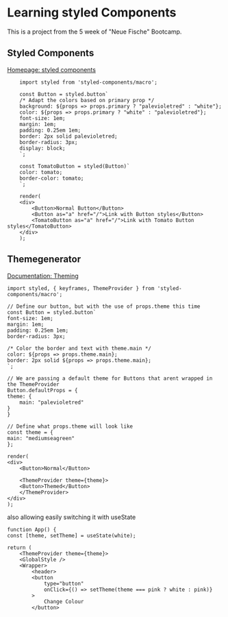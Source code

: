 # Learning styled Components

This is a project from the 5 week of "Neue Fische" Bootcamp.

## Styled Components

[Homepage: styled components](https://styled-components.com/)

        import styled from 'styled-components/macro';

        const Button = styled.button`
        /* Adapt the colors based on primary prop */
        background: ${props => props.primary ? "palevioletred" : "white"};
        color: ${props => props.primary ? "white" : "palevioletred"};
        font-size: 1em;
        margin: 1em;
        padding: 0.25em 1em;
        border: 2px solid palevioletred;
        border-radius: 3px;
        display: block;
        `;

        const TomatoButton = styled(Button)`
        color: tomato;
        border-color: tomato;
        `;

        render(
        <div>
            <Button>Normal Button</Button>
            <Button as="a" href="/">Link with Button styles</Button>
            <TomatoButton as="a" href="/">Link with Tomato Button styles</TomatoButton>
        </div>
        );

## Themegenerator

[Documentation: Theming](https://styled-components.com/docs/advanced#theming)

    import styled, { keyframes, ThemeProvider } from 'styled-components/macro';

    // Define our button, but with the use of props.theme this time
    const Button = styled.button`
    font-size: 1em;
    margin: 1em;
    padding: 0.25em 1em;
    border-radius: 3px;

    /* Color the border and text with theme.main */
    color: ${props => props.theme.main};
    border: 2px solid ${props => props.theme.main};
    `;

    // We are passing a default theme for Buttons that arent wrapped in the ThemeProvider
    Button.defaultProps = {
    theme: {
        main: "palevioletred"
    }
    }

    // Define what props.theme will look like
    const theme = {
    main: "mediumseagreen"
    };

    render(
    <div>
        <Button>Normal</Button>

        <ThemeProvider theme={theme}>
        <Button>Themed</Button>
        </ThemeProvider>
    </div>
    );

also allowing easily switching it with useState

    function App() {
    const [theme, setTheme] = useState(white);

    return (
        <ThemeProvider theme={theme}>
        <GlobalStyle />
        <Wrapper>
            <header>
            <button
                type="button"
                onClick={() => setTheme(theme === pink ? white : pink)}
            >
                Change Colour
            </button>
